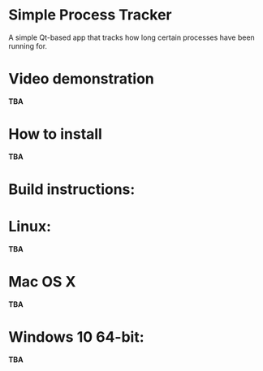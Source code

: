 
# Simple Process Tracker
A simple Qt-based app that tracks how long certain processes have been running for.

# Video demonstration
**TBA**

# How to install
**TBA**

# Build instructions:

# Linux:
**TBA**

# Mac OS X
**TBA**

# Windows 10 64-bit:
**TBA**